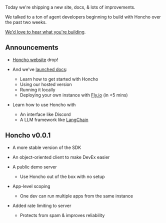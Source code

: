 Today we're shipping a new site, docs, & lots of improvements.  
  
We talked to a ton of agent developers beginning to build with Honcho over the past two weeks.  
  
[We'd love to hear what you're building](https://discord.gg/plasticlabs).  
  
## Announcements

- [Honcho website](https://honcho.dev) drop!  
	
- And we've [launched docs](https://docs.honcho.dev):
	- Learn how to get started with Honcho
	- Using our hosted version
	- Running it locally
	- Deploying your own instance with [Fly.io](https://fly.io/) (in <5 mins)  
	  
- Learn how to use Honcho with
	- An interface like Discord
	- A LLM framework like [LangChain](https://www.langchain.com/)  
  
## Honcho v0.0.1

- A more stable version of the SDK 
    
- An object-oriented client to make DevEx easier
    
- A public demo server
	- Use Honcho out of the box with no setup
    
- App-level scoping
	- One dev can run multiple apps from the same instance
    
- Added rate limiting to server
	- Protects from spam & improves reliability
